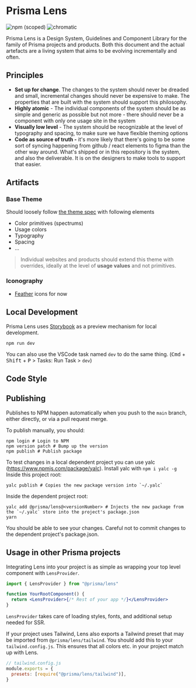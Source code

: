 # Prisma Lens

![npm (scoped)](https://img.shields.io/npm/v/@prisma/lens)
![chromatic](https://github.com/prisma/lens/actions/workflows/chromatic.yml/badge.svg)

Prisma Lens is a Design System, Guidelines and Component Library for the family of Prisma projects and products. Both this document and the actual artefacts are a living system that aims to be evolving incrementally and often.

## Principles

- **Set up for change**. The changes to the system should never be dreaded and small, incremental changes should never be expensive to make. The properties that are built with the system should support this philosophy.
- **Highly atomic** - The individual components of the system should be as simple and generic as possible but not more - there should never be a component with only one usage site in the system
- **Visually low level** - The system should be recognizable at the level of typography and spacing, to make sure we have flexible theming options
- **Code as source of truth -** it's more likely that there's going to be some sort of syncing happening from github / react elements to figma than the other way around. What's shipped or in this repository is the system, and also the deliverable. It is on the designers to make tools to support that easier.

## Artifacts

### Base Theme

Should loosely follow [the theme spec](https://system-ui.com/theme) with following elements

- Color primitives (spectrums)
- Usage colors
- Typography
- Spacing
- ...

> Individual websites and products should extend this theme with overrides, ideally at the level of **usage values** and not primitives.

### Iconography

- [Feather](https://feathericons.com) icons for now

## Local Development

Prisma Lens uses [Storybook](https://storybook.js.org/) as a preview mechanism for local development.

```
npm run dev
```

You can also use the VSCode task named `dev` to do the same thing. (<kbd>Cmd</kbd> + <kbd>Shift</kbd> + <kbd>P</kbd> > Tasks: Run Task > `dev`)

## Code Style

## Publishing

Publishes to NPM happen automatically when you push to the `main` branch, either directly, or via a pull request merge.

To publish manually, you should:

```
npm login # Login to NPM
npm version patch # Bump up the version
npm publish # Publish package
```

To test changes in a local dependent project you can use yalc (https://www.npmjs.com/package/yalc).
Install yalc with `npm i yalc -g`
Inside this project root:

```
yalc publish # Copies the new package version into `~/.yalc`
```

Inside the dependent project root:

```
yalc add @prisma/lens@<versionNumber> # Injects the new package from the `~/.yalc` store into the project's package.json
yarn
```

You should be able to see your changes. Careful not to commit changes to the dependent project's package.json.

## Usage in other Prisma projects

Integrating Lens into your project is as simple as wrapping your top level component with `LensProvider`.

```jsx
import { LensProvider } from "@prisma/lens"

function YourRootComponent() {
  return <LensProvider>{/* Rest of your app */}</LensProvider>
}
```

`LensProvider` takes care of loading styles, fonts, and additional setup needed for SSR.

If your project uses Tailwind, Lens also exports a Tailwind preset that may be imported from `@prisma/lens/tailwind`. You should add this to your `tailwind.config.js`. This ensures that all colors etc. in your project match up with Lens.

```js
// tailwind.config.js
module.exports = {
  presets: [require("@prisma/lens/tailwind")],
}
```
